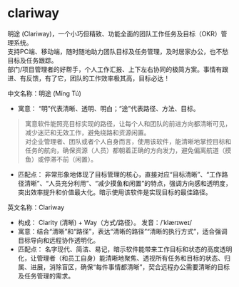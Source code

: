 # clariway
明途 (Clariway)，一个小巧但精致、功能全面的团队工作任务及目标（OKR）管理系统。  
支持PC端、移动端，随时随地助力团队目标及任务管理，及时居家办公，也不愁目标及任务跟踪。  
部门/项目管理者的好帮手，个人工作汇报、上下左右协同的极简方案。事情有跟进、有反馈，有了它，团队的工作效率极其高，目标必达！  

中文名称：明途 (Míng Tú)  
* 寓意： “明”代表清晰、透明、明白；“途”代表路径、方法、目标。
> 寓意软件能照亮目标实现的路径，让每个人和团队的前进方向都清晰可见，减少迷茫和无效工作，避免绕路和资源闲置。    
> 对企业管理者、团队或者个人自身而言，使用该软件，能清晰地掌控目标和任务的航向，确保资源（人员）都朝着正确的方向发力，避免偏离航道（摸鱼）或停滞不前（闲置）。
* 匹配点： 非常形象地体现了目标管理的核心，直接对应“目标清晰”、“工作路径清晰”、“人员充分利用”、“减少摸鱼和闲置”的特点，强调方向感和透明度，突出效率提升和价值最大化。暗示使用该软件是实现目标的最佳路径。

英文名称：Clariway  
* 构成： Clarity (清晰) + Way（方式/路径）。 发音：/ˈklærɪweɪ/
* 寓意：结合“清晰”和“路径”，表达“清晰的路径”“清晰的执行方式”，适合强调目标导向和远程协作透明化。
* 匹配点： 名字现代、简洁、易记，暗示软件能带来工作目标和状态的高度透明化，让管理者（和员工自身）能清晰地聚焦、透视所有任务和目标的状态、归属、进展，消除盲区，确保“每件事情都清晰”，契合远程办公需要清晰的目标及任务管理的需求。

